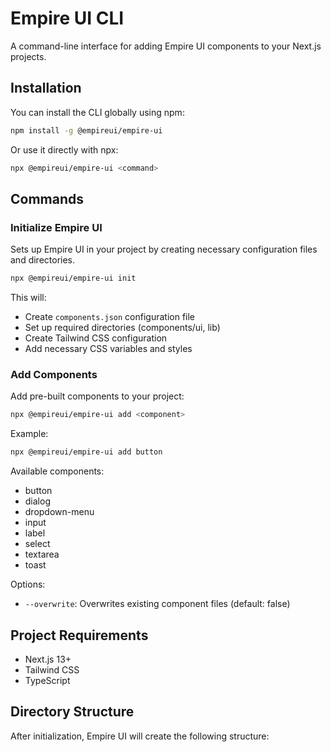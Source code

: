 # Empire UI CLI

A command-line interface for adding Empire UI components to your Next.js projects.

## Installation

You can install the CLI globally using npm:

```bash
npm install -g @empireui/empire-ui
```

Or use it directly with npx:

```bash
npx @empireui/empire-ui <command>
```

## Commands

### Initialize Empire UI

Sets up Empire UI in your project by creating necessary configuration files and directories.

```bash
npx @empireui/empire-ui init
```

This will:

- Create `components.json` configuration file
- Set up required directories (components/ui, lib)
- Create Tailwind CSS configuration
- Add necessary CSS variables and styles

### Add Components

Add pre-built components to your project:

```bash
npx @empireui/empire-ui add <component>
```

Example:

```bash
npx @empireui/empire-ui add button
```

Available components:

- button
- dialog
- dropdown-menu
- input
- label
- select
- textarea
- toast

Options:

- `--overwrite`: Overwrites existing component files (default: false)

## Project Requirements

- Next.js 13+
- Tailwind CSS
- TypeScript

## Directory Structure

After initialization, Empire UI will create the following structure:
